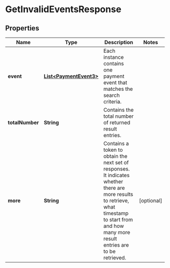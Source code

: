 
# GetInvalidEventsResponse

## Properties
Name | Type | Description | Notes
------------ | ------------- | ------------- | -------------
**event** | [**List&lt;PaymentEvent3&gt;**](PaymentEvent3.md) | Each instance contains one payment event that matches the search criteria. | 
**totalNumber** | **String** | Contains the total number of returned result entries. | 
**more** | **String** | Contains a token to obtain the next set of responses. It indicates whether there are more results to retrieve, what timestamp to start from and how many more result entries are to be retrieved. |  [optional]



